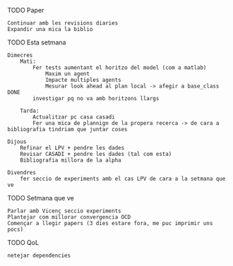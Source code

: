 TODO Paper 
    
    Continuar amb les revisions diaries
    Expandir una mica la biblio 

TODO Esta setmana

    Dimecres
        Mati: 
            Fer tests aumentant el horitzo del model (com a matlab) 
                Maxim un agent
                Impacte multiples agents
                Mesurar look ahead al plan local -> afegir a base_class DONE
            investigar pq no va amb horitzons llargs
        
        Tarda: 
            Actualitzar pc casa casadi
            Fer una mica de plannign de la propera recerca -> de cara a bibliografia tindriam que juntar coses

    Dijous
        Refinar el LPV + pendre les dades
        Revisar CASADI + pendre les dades (tal com esta)
        Bibliografia millora de la alpha

    Divendres
        fer seccio de experiments amb el cas LPV de cara a la setmana que ve

TODO Setmana que ve 
    
    Parlar amb Vicenç seccio experiments
    Plantejar com millorar convergencia OCD
    Començar a llegir papers (3 dies estare fora, me puc imprimir uns pocs)

TODO QoL

    netejar dependencies

    